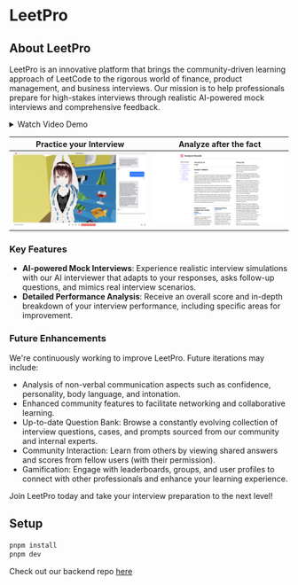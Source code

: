 # LeetPro

## About LeetPro

LeetPro is an innovative platform that brings the community-driven learning approach of LeetCode to the rigorous world of finance, product management, and business interviews. Our mission is to help professionals prepare for high-stakes interviews through realistic AI-powered mock interviews and comprehensive feedback.

<details>
  <summary> Watch Video Demo </summary>
  ![LeetPro Demo](/media/leetProDemo.mp4)
  
</details>

| Practice your Interview                                | Analyze after the fact                               |
| ------------------------------------------------------ | ---------------------------------------------------- |
| ![Interview Screenshot](media/interviewScreenshot.png) | ![Analysis Screenshot](media/analysisScreenshot.png) |

### Key Features

- **AI-powered Mock Interviews**: Experience realistic interview simulations with our AI interviewer that adapts to your responses, asks follow-up questions, and mimics real interview scenarios.
- **Detailed Performance Analysis**: Receive an overall score and in-depth breakdown of your interview performance, including specific areas for improvement.

### Future Enhancements

We're continuously working to improve LeetPro. Future iterations may include:

- Analysis of non-verbal communication aspects such as confidence, personality, body language, and intonation.
- Enhanced community features to facilitate networking and collaborative learning.
- Up-to-date Question Bank: Browse a constantly evolving collection of interview questions, cases, and prompts sourced from our community and internal experts.
- Community Interaction: Learn from others by viewing shared answers and scores from fellow users (with their permission).
- Gamification: Engage with leaderboards, groups, and user profiles to connect with other professionals and enhance your learning experience.

Join LeetPro today and take your interview preparation to the next level!

## Setup

```bash
pnpm install
pnpm dev
```

Check out our backend repo [here](https://github.com/kevin51jiang/leetpro-mvp-backend)
